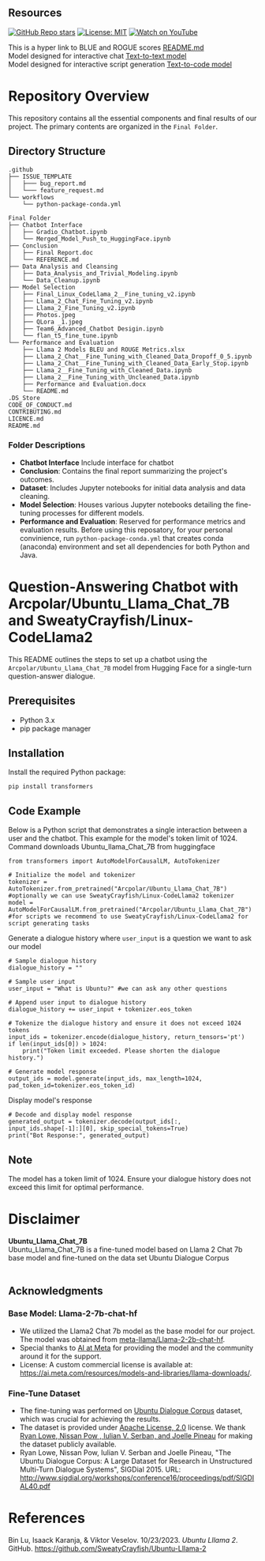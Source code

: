 ## Resources
[![GitHub Repo stars](https://img.shields.io/github/stars/your-github-username/your-repo-name?style=social)](https://github.com/SweatyCrayfish/Ubuntu-Lllama-2/stargazers)
[![License: MIT](https://img.shields.io/badge/License-MIT-yellow.svg)](https://github.com/SweatyCrayfish/Ubuntu-Lllama-2/blob/main/LICENSE.md)
[![Watch on YouTube](https://img.shields.io/badge/YouTube-Watch-red?style=social&logo=youtube)](https://youtu.be/NWtYlHZf7RQ?si=k8sC-HetEAbWQcbm)

This is a hyper link to BLUE and ROGUE scores [README.md](https://github.com/SweatyCrayfish/Ubuntu-Lllama-2/blob/main/Final%20Folder/Performance%20and%20Evaluations/README.md) </br>
Model designed for interactive chat [Text-to-text model](https://huggingface.co/Arcpolar/Ubuntu_Llama_Chat_7B) </br>
Model designed for interactive script generation [Text-to-code model](https://huggingface.co/SweatyCrayfish/Linux-CodeLlama2)
# Repository Overview

This repository contains all the essential components and final results of our project. The primary contents are organized in the `Final Folder`.

## Directory Structure

```
.github
├── ISSUE_TEMPLATE
│   ├─── bug_report.md
│   └─── feature_request.md
└── workflows
    └── python-package-conda.yml

Final Folder
├── Chatbot Interface
│   ├── Gradio_Chatbot.ipynb
│   └── Merged_Model_Push_to_HuggingFace.ipynb
├── Conclusion
│   ├── Final Report.doc
│   └── REFERENCE.md
├── Data Analysis and Cleansing
│   ├── Data_Analysis_and_Trivial_Modeling.ipynb
│   └── Data_Cleanup.ipynb
├── Model Selection
│   ├── Final_Linux_CodeLlama_2__Fine_tuning_v2.ipynb
│   ├── Llama_2_Chat_Fine_Tuning_v2.ipynb
│   ├── Llama_2_Fine_Tuning_v2.ipynb
│   ├── Photos.jpeg
│   ├── QLora _1.jpeg
│   ├── Team6_Advanced_Chatbot Desigin.ipynb
│   └── flan_t5_fine_tune.ipynb
└── Performance and Evaluation
    ├── Llama 2 Models BLEU and ROUGE Metrics.xlsx
    ├── Llama_2_Chat__Fine_Tuning_with_Cleaned_Data_Dropoff_0_5.ipynb
    ├── Llama_2_Chat__Fine_Tuning_with_Cleaned_Data_Early_Stop.ipynb
    ├── Llama_2__Fine_Tuning_with_Cleaned_Data.ipynb
    ├── Llama_2__Fine_Tuning_with_Uncleaned_Data.ipynb
    ├── Performance and Evaluation.docx
    └── README.md
.DS_Store
CODE_OF_CONDUCT.md
CONTRIBUTING.md
LICENCE.md
README.md
```
### Folder Descriptions
- **Chatbot Interface** Include interface for chatbot
- **Conclusion**: Contains the final report summarizing the project's outcomes.
- **Dataset**: Includes Jupyter notebooks for initial data analysis and data cleaning.
- **Model Selection**: Houses various Jupyter notebooks detailing the fine-tuning processes for different models.
- **Performance and Evaluation**: Reserved for performance metrics and evaluation results.
Before using this reposatory, for your personal convinience, run `python-package-conda.yml` that creates conda (anaconda) environment and set all dependencies for both Python and Java.

# Question-Answering Chatbot with Arcpolar/Ubuntu_Llama_Chat_7B and SweatyCrayfish/Linux-CodeLlama2

This README outlines the steps to set up a chatbot using the `Arcpolar/Ubuntu_Llama_Chat_7B` model from Hugging Face for a single-turn question-answer dialogue.

## Prerequisites

- Python 3.x
- pip package manager

## Installation

Install the required Python package:

```
pip install transformers
```

## Code Example

Below is a Python script that demonstrates a single interaction between a user and the chatbot. This example for the model's token limit of 1024. </br>
Command downloads Ubuntu_llama_Chat_7B from huggingface
```
from transformers import AutoModelForCausalLM, AutoTokenizer

# Initialize the model and tokenizer
tokenizer = AutoTokenizer.from_pretrained("Arcpolar/Ubuntu_Llama_Chat_7B") #optionally we can use SweatyCrayfish/Linux-CodeLlama2 tokenizer
model = AutoModelForCausalLM.from_pretrained("Arcpolar/Ubuntu_Llama_Chat_7B") #for scripts we recommend to use SweatyCrayfish/Linux-CodeLlama2 for script generating tasks
```
Generate a dialogue history where `user_input` is a question we want to ask our model
```
# Sample dialogue history
dialogue_history = ""

# Sample user input
user_input = "What is Ubuntu?" #we can ask any other questions

# Append user input to dialogue history
dialogue_history += user_input + tokenizer.eos_token

# Tokenize the dialogue history and ensure it does not exceed 1024 tokens
input_ids = tokenizer.encode(dialogue_history, return_tensors='pt')
if len(input_ids[0]) > 1024:
    print("Token limit exceeded. Please shorten the dialogue history.")

# Generate model response
output_ids = model.generate(input_ids, max_length=1024, pad_token_id=tokenizer.eos_token_id)
```
Display model's response
```
# Decode and display model response
generated_output = tokenizer.decode(output_ids[:, input_ids.shape[-1]:][0], skip_special_tokens=True)
print("Bot Response:", generated_output)
```

## Note

The model has a token limit of 1024. Ensure your dialogue history does not exceed this limit for optimal performance.

# Disclaimer
<b>Ubuntu_Llama_Chat_7B </b><br>
Ubuntu_Llama_Chat_7B is a fine-tuned model based on Llama 2 Chat 7b base model and fine-tuned on the data set Ubuntu Dialogue Corpus <br>
<br>

## Acknowledgments

### Base Model: Llama-2-7b-chat-hf
- We utilized the Llama2 Chat 7b model as the base model for our project. The model was obtained from [meta-llama/Llama-2-2b-chat-hf](https://huggingface.co/meta-llama/Llama-2-7b-chat-hf).
- Special thanks to [AI at Meta](https://ai.meta.com/llama/) for providing the model and the community around it for the support.
- License: A custom commercial license is available at: https://ai.meta.com/resources/models-and-libraries/llama-downloads/.

### Fine-Tune Dataset
- The fine-tuning was performed on [Ubuntu Dialogue Corpus](https://www.kaggle.com/datasets/rtatman/ubuntu-dialogue-corpus) dataset, which was crucial for achieving the results.
- The dataset is provided under [Apache License, 2.0](https://www.apache.org/licenses/LICENSE-2.0) license. We thank [Ryan Lowe, Nissan Pow , Iulian V. Serban, and Joelle Pineau](http://www.sigdial.org/workshops/conference16/proceedings/pdf/SIGDIAL40.pdf) for making the dataset publicly available.
- Ryan Lowe, Nissan Pow, Iulian V. Serban and Joelle Pineau, "The Ubuntu Dialogue Corpus: A Large Dataset for Research in Unstructured Multi-Turn Dialogue Systems", SIGDial 2015. URL: http://www.sigdial.org/workshops/conference16/proceedings/pdf/SIGDIAL40.pdf

# References
Bin Lu, Isaack Karanja, & Viktor Veselov. 10/23/2023. *Ubuntu Lllama 2*. GitHub. https://github.com/SweatyCrayfish/Ubuntu-Lllama-2
